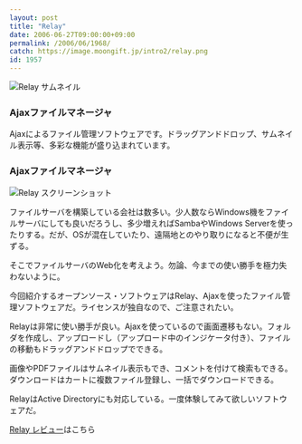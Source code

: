 ```yaml
---
layout: post
title: "Relay"
date: 2006-06-27T09:00:00+09:00
permalink: /2006/06/1968/
catch: https://image.moongift.jp/intro2/relay.png
id: 1957
---
```

 ![Relay サムネイル](https://image.moongift.jp/intro2/relay.t.png "Relay サムネイル")
  

### Ajaxファイルマネージャ
  
Ajaxによるファイル管理ソフトウェアです。ドラッグアンドドロップ、サムネイル表示等、多彩な機能が盛り込まれています。  
<!--more-->  

### Ajaxファイルマネージャ
  

![Relay スクリーンショット](https://image.moongift.jp/intro2/relay.png "Relay スクリーンショット")

  

ファイルサーバを構築している会社は数多い。少人数ならWindows機をファイルサーバにしても良いだろうし、多少増えればSambaやWindows Serverを使ったりする。だが、OSが混在していたり、遠隔地とのやり取りになると不便が生ずる。

  

そこでファイルサーバのWeb化を考えよう。勿論、今までの使い勝手を極力失わないように。

  

今回紹介するオープンソース・ソフトウェアはRelay、Ajaxを使ったファイル管理ソフトウェアだ。ライセンスが独自なので、ご注意されたい。

  

Relayは非常に使い勝手が良い。Ajaxを使っているので画面遷移もない。フォルダを作成し、アップロードし（アップロード中のインジケータ付き）、ファイルの移動もドラッグアンドドロップでできる。

  

画像やPDFファイルはサムネイル表示もでき、コメントを付けて検索もできる。ダウンロードはカートに複数ファイル登録し、一括でダウンロードできる。

  

RelayはActive Directoryにも対応している。一度体験してみて欲しいソフトウェアだ。

  

[Relay レビュー](http://oss.moongift.jp/review/i-1970.html)はこちら

